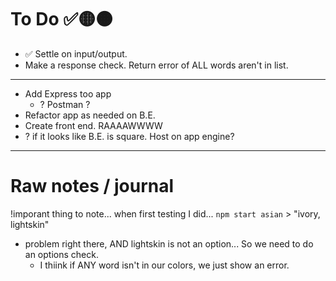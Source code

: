 # To Do ✅🟡🟠
- ✅ Settle on input/output. 
- Make a response check. Return error of ALL words aren't in list.

---- 
- Add Express too app
  - ? Postman ? 
- Refactor app as needed on B.E.
- Create front end. RAAAAWWWW
- ? if it looks like B.E. is square. Host on app engine? 

----
# Raw notes / journal

!imporant thing to note... when first testing I did...
`npm start asian` > "ivory, lightskin"
- problem right there, AND lightskin is not an option... So we need to do an options check.
  - I thiink if ANY word isn't in our colors, we just show an error. 